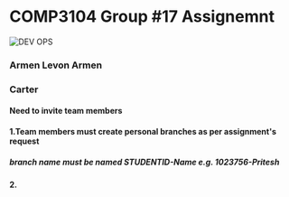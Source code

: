 # COMP3104 Group #17 Assignemnt
![DEV OPS](https://sparinfosys.com/wp-content/uploads/2020/05/devops-multicolor.png)
### Armen Levon Armen
### Carter



#### Need to invite team members

#### 1.Team members must create personal branches as per assignment's request
##### branch name must be named STUDENTID-Name e.g. 1023756-Pritesh

#### 2.
